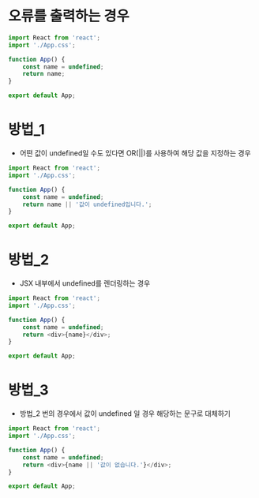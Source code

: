 # 오류를 출력하는 경우
```javascript
import React from 'react';
import './App.css';

function App() {
    const name = undefined;
    return name;
}

export default App;
```

# 방법_1
- 어떤 값이 undefined일 수도 있다면 OR(||)를 사용하여 해당 값을 지정하는 경우
```javascript
import React from 'react';
import './App.css';

function App() {
    const name = undefined;
    return name || '값이 undefined입니다.';
}

export default App;
```

# 방법_2
- JSX 내부에서 undefined를 렌더링하는 경우
```javascript
import React from 'react';
import './App.css';

function App() {
    const name = undefined;
    return <div>{name}</div>;
}

export default App;
```

# 방법_3
- 방법_2 번의 경우에서 값이 undefined 일 경우 해당하는 문구로 대체하기
```javascript
import React from 'react';
import './App.css';

function App() {
    const name = undefined;
    return <div>{name || '값이 없습니다.'}</div>;
}

export default App;
```